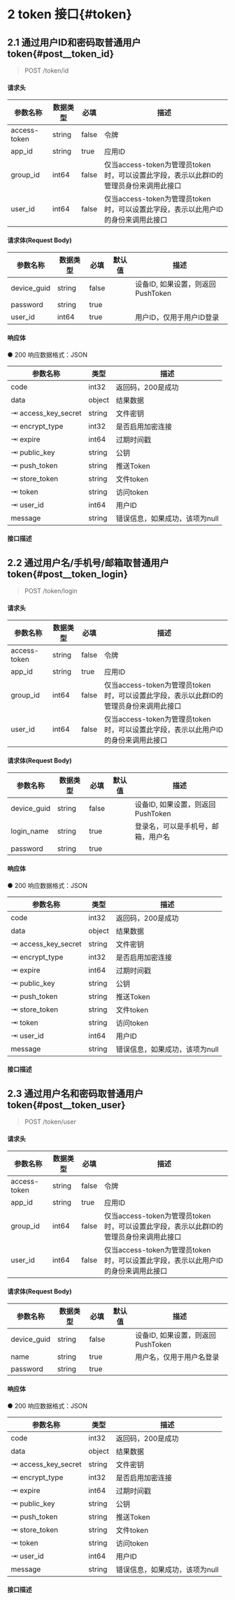 # 2 token 接口{#token}

## 2.1 通过用户ID和密码取普通用户token{#post__token_id}

> POST /token/id

#### 请求头
|  参数名称 |  数据类型 | 必填 |  描述 |
|  ------ |  ------ |  ------ |  ------ |
| access-token | string | false | 令牌 |
| app_id | string | true | 应用ID |
| group_id | int64 | false | 仅当access-token为管理员token时，可以设置此字段，表示以此群ID的管理员身份来调用此接口 |
| user_id | int64 | false | 仅当access-token为管理员token时，可以设置此字段，表示以此用户ID的身份来调用此接口 |

#### 请求体(Request Body)
|  参数名称 |  数据类型 | 必填  |  默认值 |  描述 |
|  ------ |  ------ |  ------ |  ------ |  ------ |
| device_guid | string | false |  | 设备ID, 如果设置，则返回PushToken |
| password | string | true |  |  |
| user_id | int64 | true |  | 用户ID，仅用于用户ID登录 |

#### 响应体
● 200 响应数据格式：JSON

|  参数名称 |  类型 |  描述 |
|  ------ |  ------ |  ------ |
| code | int32 | 返回码，200是成功 |
| data | object | 结果数据 |
|⇥ access_key_secret | string | 文件密钥 |
|⇥ encrypt_type | int32 | 是否启用加密连接 |
|⇥ expire | int64 | 过期时间戳 |
|⇥ public_key | string | 公钥 |
|⇥ push_token | string | 推送Token |
|⇥ store_token | string | 文件token |
|⇥ token | string | 访问token |
|⇥ user_id | int64 | 用户ID |
| message | string | 错误信息，如果成功，该项为null |
#### 接口描述
> 

## 2.2 通过用户名/手机号/邮箱取普通用户token{#post__token_login}

> POST /token/login

#### 请求头
|  参数名称 |  数据类型 | 必填 |  描述 |
|  ------ |  ------ |  ------ |  ------ |
| access-token | string | false | 令牌 |
| app_id | string | true | 应用ID |
| group_id | int64 | false | 仅当access-token为管理员token时，可以设置此字段，表示以此群ID的管理员身份来调用此接口 |
| user_id | int64 | false | 仅当access-token为管理员token时，可以设置此字段，表示以此用户ID的身份来调用此接口 |

#### 请求体(Request Body)
|  参数名称 |  数据类型 | 必填  |  默认值 |  描述 |
|  ------ |  ------ |  ------ |  ------ |  ------ |
| device_guid | string | false |  | 设备ID, 如果设置，则返回PushToken |
| login_name | string | true |  | 登录名，可以是手机号，邮箱，用户名 |
| password | string | true |  |  |

#### 响应体
● 200 响应数据格式：JSON

|  参数名称 |  类型 |  描述 |
|  ------ |  ------ |  ------ |
| code | int32 | 返回码，200是成功 |
| data | object | 结果数据 |
|⇥ access_key_secret | string | 文件密钥 |
|⇥ encrypt_type | int32 | 是否启用加密连接 |
|⇥ expire | int64 | 过期时间戳 |
|⇥ public_key | string | 公钥 |
|⇥ push_token | string | 推送Token |
|⇥ store_token | string | 文件token |
|⇥ token | string | 访问token |
|⇥ user_id | int64 | 用户ID |
| message | string | 错误信息，如果成功，该项为null |
#### 接口描述
> 

## 2.3 通过用户名和密码取普通用户token{#post__token_user}

> POST /token/user

#### 请求头
|  参数名称 |  数据类型 | 必填 |  描述 |
|  ------ |  ------ |  ------ |  ------ |
| access-token | string | false | 令牌 |
| app_id | string | true | 应用ID |
| group_id | int64 | false | 仅当access-token为管理员token时，可以设置此字段，表示以此群ID的管理员身份来调用此接口 |
| user_id | int64 | false | 仅当access-token为管理员token时，可以设置此字段，表示以此用户ID的身份来调用此接口 |

#### 请求体(Request Body)
|  参数名称 |  数据类型 | 必填  |  默认值 |  描述 |
|  ------ |  ------ |  ------ |  ------ |  ------ |
| device_guid | string | false |  | 设备ID, 如果设置，则返回PushToken |
| name | string | true |  | 用户名，仅用于用户名登录 |
| password | string | true |  |  |

#### 响应体
● 200 响应数据格式：JSON

|  参数名称 |  类型 |  描述 |
|  ------ |  ------ |  ------ |
| code | int32 | 返回码，200是成功 |
| data | object | 结果数据 |
|⇥ access_key_secret | string | 文件密钥 |
|⇥ encrypt_type | int32 | 是否启用加密连接 |
|⇥ expire | int64 | 过期时间戳 |
|⇥ public_key | string | 公钥 |
|⇥ push_token | string | 推送Token |
|⇥ store_token | string | 文件token |
|⇥ token | string | 访问token |
|⇥ user_id | int64 | 用户ID |
| message | string | 错误信息，如果成功，该项为null |
#### 接口描述
> 

